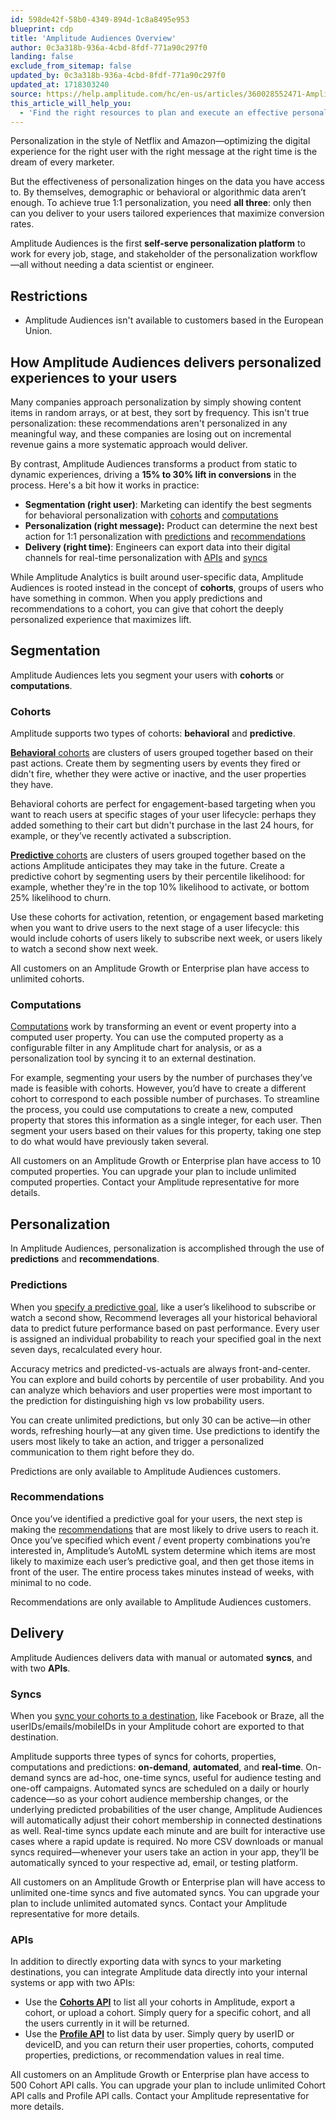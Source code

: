 ```yaml
---
id: 598de42f-58b0-4349-894d-1c8a8495e953
blueprint: cdp
title: 'Amplitude Audiences Overview'
author: 0c3a318b-936a-4cbd-8fdf-771a90c297f0
landing: false
exclude_from_sitemap: false
updated_by: 0c3a318b-936a-4cbd-8fdf-771a90c297f0
updated_at: 1718303240
source: https://help.amplitude.com/hc/en-us/articles/360028552471-Amplitude-Audiences-overview-Drive-conversions-with-true-one-to-one-personalization
this_article_will_help_you:
  - 'Find the right resources to plan and execute an effective personalization campaign'
---
```

Personalization in the style of Netflix and Amazon—optimizing the digital experience for the right user with the right message at the right time is the dream of every marketer. 

But the effectiveness of personalization hinges on the data you have access to. By themselves, demographic or behavioral or algorithmic data aren’t enough. To achieve true 1:1 personalization, you need **all three**: only then can you deliver to your users tailored experiences that maximize conversion rates.

Amplitude Audiences is the first **self-serve personalization platform** to work for every job, stage, and stakeholder of the personalization workflow—all without needing a data scientist or engineer.

## Restrictions


* Amplitude Audiences isn't available to customers based in the European Union.

## How Amplitude Audiences delivers personalized experiences to your users

Many companies approach personalization by simply showing content items in random arrays, or at best, they sort by frequency. This isn't true personalization: these recommendations aren't personalized in any meaningful way, and these companies are losing out on incremental revenue gains a more systematic approach would deliver. 

By contrast, Amplitude Audiences transforms a product from static to dynamic experiences, driving a **15% to 30% lift in conversions** in the process. Here's a bit how it works in practice:

* **Segmentation (right user)**: Marketing can identify the best segments for behavioral personalization with [cohorts](#cohorts) and [computations](#computations)
* **Personalization (right message):** Product can determine the next best action for 1:1 personalization with [predictions](#predictions) and [recommendations](#recommendations)
* **Delivery (right time)**: Engineers can export data into their digital channels for real-time personalization with [APIs](#apis) and [syncs](#syncs)

While Amplitude Analytics is built around user-specific data, Amplitude Audiences is rooted instead in the concept of **cohorts**, groups of users who have something in common. When you apply predictions and recommendations to a cohort, you can give that cohort the deeply personalized experience that maximizes lift. 

## Segmentation

Amplitude Audiences lets you segment your users with **cohorts** or **computations**.

### Cohorts

Amplitude supports two types of cohorts: **behavioral** and **predictive**. 

[**Behavioral** cohorts](/docs/analytics/behavioral-cohorts) are clusters of users grouped together based on their past actions. Create them by segmenting users by events they fired or didn't fire, whether they were active or inactive, and the user properties they have. 

Behavioral cohorts are perfect for engagement-based targeting when you want to reach users at specific stages of your user lifecycle: perhaps they added something to their cart but didn't purchase in the last 24 hours, for example, or they’ve recently activated a subscription.

[**Predictive** cohorts](/docs/cdp/audiences/predictions-build) are clusters of users grouped together based on the actions Amplitude anticipates they may take in the future. Create a predictive cohort by segmenting users by their percentile likelihood: for example, whether they're in the top 10% likelihood to activate, or bottom 25% likelihood to churn. 

Use these cohorts for activation, retention, or engagement based marketing when you want to drive users to the next stage of a user lifecycle: this would include cohorts of users likely to subscribe next week, or users likely to watch a second show next week.

All customers on an Amplitude Growth or Enterprise plan have access to unlimited cohorts.

### Computations

[Computations](/docs/cdp/audiences/computations) work by transforming an event or event property into a computed user property. You can use the computed property as a configurable filter in any Amplitude chart for analysis, or as a personalization tool by syncing it to an external destination.

For example, segmenting your users by the number of purchases they’ve made is feasible with cohorts. However, you’d have to create a different cohort to correspond to each possible number of purchases. To streamline the process, you could use computations to create a new, computed property that stores this information as a single integer, for each user. Then segment your users based on their values for this property, taking one step to do what would have previously taken several.

All customers on an Amplitude Growth or Enterprise plan have access to 10 computed properties. You can upgrade your plan to include unlimited computed properties. Contact your Amplitude representative for more details.

## Personalization

In Amplitude Audiences, personalization is accomplished through the use of **predictions** and **recommendations**.

### Predictions

When you [specify a predictive goal](/docs/cdp/audiences/predictions), like a user’s likelihood to subscribe or watch a second show, Recommend leverages all your historical behavioral data to predict future performance based on past performance. Every user is assigned an individual probability to reach your specified goal in the next seven days, recalculated every hour.

Accuracy metrics and predicted-vs-actuals are always front-and-center. You can explore and build cohorts by percentile of user probability. And you can analyze which behaviors and user properties were most important to the prediction for distinguishing high vs low probability users.

You can create unlimited predictions, but only 30 can be active—in other words, refreshing hourly—at any given time. Use predictions to identify the users most likely to take an action, and trigger a personalized communication to them right before they do.

Predictions are only available to Amplitude Audiences customers.

### Recommendations

Once you’ve identified a predictive goal for your users, the next step is making the [recommendations](/docs/cdp/audiences/recommendations) that are most likely to drive users to reach it. Once you’ve specified which event / event property combinations you’re interested in, Amplitude’s AutoML system determine which items are most likely to maximize each user’s predictive goal, and then get those items in front of the user. The entire process takes minutes instead of weeks, with minimal to no code.

Recommendations are only available to Amplitude Audiences customers.

## Delivery

Amplitude Audiences delivers data with manual or automated **syncs**, and with two **APIs**.

### Syncs

When you [sync your cohorts to a destination](/docs/cdp/audiences/third-party-syncs), like Facebook or Braze, all the userIDs/emails/mobileIDs in your Amplitude cohort are exported to that destination.

Amplitude supports three types of syncs for cohorts, properties, computations and predictions: **on-demand**, **automated**, and **real-time**. On-demand syncs are ad-hoc, one-time syncs, useful for audience testing and one-off campaigns. Automated syncs are scheduled on a daily or hourly cadence—so as your cohort audience membership changes, or the underlying predicted probabilities of the user change, Amplitude Audiences will automatically adjust their cohort membership in connected destinations as well. Real-time syncs update each minute and are built for interactive use cases where a rapid update is required. No more CSV downloads or manual syncs required—whenever your users take an action in your app, they’ll be automatically synced to your respective ad, email, or testing platform.

All customers on an Amplitude Growth or Enterprise plan will have access to unlimited one-time syncs and five automated syncs. You can upgrade your plan to include unlimited automated syncs. Contact your Amplitude representative for more details.

### APIs

In addition to directly exporting data with syncs to your marketing destinations, you can integrate Amplitude data directly into your internal systems or app with two APIs:

* Use the [**Cohorts API**](https://developers.amplitude.com/docs/behavioral-cohorts-api) to list all your cohorts in Amplitude, export a cohort, or upload a cohort. Simply query for a specific cohort, and all the users currently in it will be returned.
* Use the **[Profile API](https://www.docs.developers.amplitude.com/analytics/apis/user-profile-api/)** to list data by user. Simply query by userID or deviceID, and you can return their user properties, cohorts, computed properties, predictions, or recommendation values in real time.

All customers on an Amplitude Growth or Enterprise plan have access to 500 Cohort API calls. You can upgrade your plan to include unlimited Cohort API calls and Profile API calls. Contact your Amplitude representative for more details.
